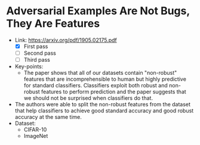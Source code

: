 # Adversarial Examples Are Not Bugs, They Are Features

- Link: https://arxiv.org/pdf/1905.02175.pdf
  - [x] First pass
  - [ ] Second pass
  - [ ] Third pass
- Key-points:
  - The paper shows that all of our datasets contain "non-robust" features that are incomprehensible to human but highly predictive for standard classifiers. Classifiers exploit both robust and non-robust features to perform prediction and the paper suggests that we should not be surprised when classifiers do that. 
- The authors were able to split the non-robust features from the dataset that help classifiers to achieve good standard accuracy and good robust accuracy at the same time.
- Dataset:
  - CIFAR-10
  - ImageNet
